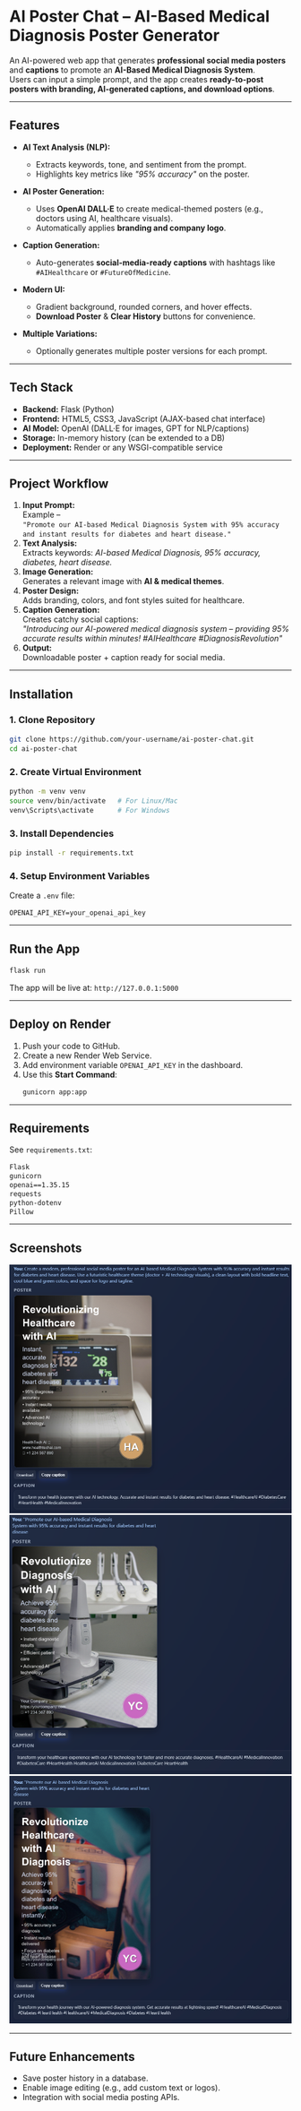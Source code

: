 
# **AI Poster Chat – AI-Based Medical Diagnosis Poster Generator**

An AI-powered web app that generates **professional social media posters** and **captions** to promote an **AI-Based Medical Diagnosis System**.  
Users can input a simple prompt, and the app creates **ready-to-post posters with branding, AI-generated captions, and download options**.

---

## **Features**
- **AI Text Analysis (NLP):**
  - Extracts keywords, tone, and sentiment from the prompt.
  - Highlights key metrics like *"95% accuracy"* on the poster.
  
- **AI Poster Generation:**
  - Uses **OpenAI DALL·E** to create medical-themed posters (e.g., doctors using AI, healthcare visuals).
  - Automatically applies **branding and company logo**.

- **Caption Generation:**
  - Auto-generates **social-media-ready captions** with hashtags like `#AIHealthcare` or `#FutureOfMedicine`.

- **Modern UI:**
  - Gradient background, rounded corners, and hover effects.
  - **Download Poster** & **Clear History** buttons for convenience.

- **Multiple Variations:**
  - Optionally generates multiple poster versions for each prompt.

---

## **Tech Stack**
- **Backend:** Flask (Python)
- **Frontend:** HTML5, CSS3, JavaScript (AJAX-based chat interface)
- **AI Model:** OpenAI (DALL·E for images, GPT for NLP/captions)
- **Storage:** In-memory history (can be extended to a DB)
- **Deployment:** Render or any WSGI-compatible service

---

## **Project Workflow**
1. **Input Prompt:**  
   Example –  
   `"Promote our AI-based Medical Diagnosis System with 95% accuracy and instant results for diabetes and heart disease."`
2. **Text Analysis:**  
   Extracts keywords: *AI-based Medical Diagnosis, 95% accuracy, diabetes, heart disease.*
3. **Image Generation:**  
   Generates a relevant image with **AI & medical themes**.
4. **Poster Design:**  
   Adds branding, colors, and font styles suited for healthcare.
5. **Caption Generation:**  
   Creates catchy social captions:  
   *"Introducing our AI-powered medical diagnosis system – providing 95% accurate results within minutes! #AIHealthcare #DiagnosisRevolution"*
6. **Output:**  
   Downloadable poster + caption ready for social media.

---

## **Installation**

### **1. Clone Repository**
```bash
git clone https://github.com/your-username/ai-poster-chat.git
cd ai-poster-chat
```

### **2. Create Virtual Environment**
```bash
python -m venv venv
source venv/bin/activate   # For Linux/Mac
venv\Scripts\activate      # For Windows
```

### **3. Install Dependencies**
```bash
pip install -r requirements.txt
```

### **4. Setup Environment Variables**
Create a `.env` file:
```
OPENAI_API_KEY=your_openai_api_key
```

---

## **Run the App**
```bash
flask run
```
The app will be live at: `http://127.0.0.1:5000`

---

## **Deploy on Render**
1. Push your code to GitHub.
2. Create a new Render Web Service.
3. Add environment variable `OPENAI_API_KEY` in the dashboard.
4. Use this **Start Command**:
   ```bash
   gunicorn app:app
   ```

---

## **Requirements**
See `requirements.txt`:
```
Flask
gunicorn
openai==1.35.15
requests
python-dotenv
Pillow
```

---

## **Screenshots**
![AI Poster Chat Screenshot](static/ss1.png)
![AI Poster Chat Screenshot](static/ss2.png)
![AI Poster Chat Screenshot](static/ss3.png)


---

## **Future Enhancements**
- Save poster history in a database.
- Enable image editing (e.g., add custom text or logos).
- Integration with social media posting APIs.
